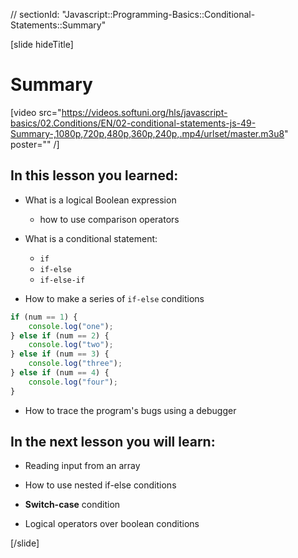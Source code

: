 // sectionId: "Javascript::Programming-Basics::Conditional-Statements::Summary"

[slide hideTitle]
# Summary

[video src="https://videos.softuni.org/hls/javascript-basics/02.Conditions/EN/02-conditional-statements-js-49-Summary-,1080p,720p,480p,360p,240p,.mp4/urlset/master.m3u8" poster="" /]

## In this lesson you learned:

- What is a logical Boolean expression
   - how to use comparison operators

- What is a conditional statement: 
   - `if`
   - `if-else`
   - `if-else-if`
- How to make a series of `if-else` conditions

```js
if (num == 1) {
    console.log("one");
} else if (num == 2) {
    console.log("two");
} else if (num == 3) {
    console.log("three");
} else if (num == 4) {
    console.log("four");
}
```

- How to trace the program's bugs using a debugger

## In the next lesson you will learn:

- Reading input from an array

- How to use nested if-else conditions

- **Switch-case** condition

- Logical operators over boolean conditions

[/slide]
